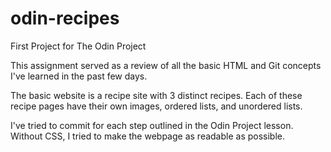 # odin-recipes
First Project for The Odin Project

This assignment served as a review of all the basic HTML and Git concepts I've learned in the past few days.

The basic website is a recipe site with 3 distinct recipes. Each of these recipe pages have their own images, ordered lists, and unordered lists.

I've tried to commit for each step outlined in the Odin Project lesson. Without CSS, I tried to make the webpage as readable as possible.
